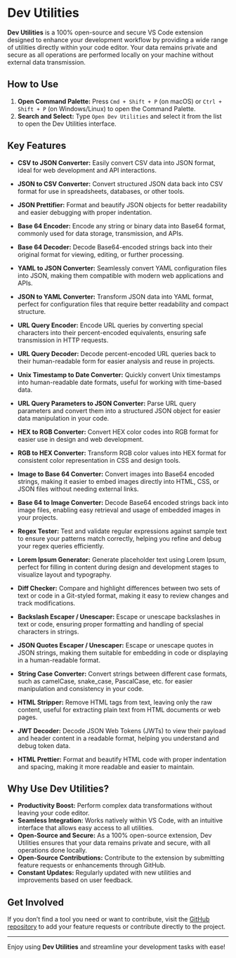 # Dev Utilities

**Dev Utilities** is a 100% open-source and secure VS Code extension designed to enhance your development workflow by providing a wide range of utilities directly within your code editor. Your data remains private and secure as all operations are performed locally on your machine without external data transmission.

## How to Use

1. **Open Command Palette:** Press `Cmd + Shift + P` (on macOS) or `Ctrl + Shift + P` (on Windows/Linux) to open the Command Palette.
2. **Search and Select:** Type `Open Dev Utilities` and select it from the list to open the Dev Utilities interface.

## Key Features

- **CSV to JSON Converter:**
  Easily convert CSV data into JSON format, ideal for web development and API interactions.

- **JSON to CSV Converter:**
  Convert structured JSON data back into CSV format for use in spreadsheets, databases, or other tools.

- **JSON Prettifier:**
  Format and beautify JSON objects for better readability and easier debugging with proper indentation.

- **Base 64 Encoder:**
  Encode any string or binary data into Base64 format, commonly used for data storage, transmission, and APIs.

- **Base 64 Decoder:**
  Decode Base64-encoded strings back into their original format for viewing, editing, or further processing.

- **YAML to JSON Converter:**
  Seamlessly convert YAML configuration files into JSON, making them compatible with modern web applications and APIs.

- **JSON to YAML Converter:**
  Transform JSON data into YAML format, perfect for configuration files that require better readability and compact structure.

- **URL Query Encoder:**
  Encode URL queries by converting special characters into their percent-encoded equivalents, ensuring safe transmission in HTTP requests.

- **URL Query Decoder:**
  Decode percent-encoded URL queries back to their human-readable form for easier analysis and reuse in projects.

- **Unix Timestamp to Date Converter:**
  Quickly convert Unix timestamps into human-readable date formats, useful for working with time-based data.

- **URL Query Parameters to JSON Converter:**
  Parse URL query parameters and convert them into a structured JSON object for easier data manipulation in your code.

- **HEX to RGB Converter:**
  Convert HEX color codes into RGB format for easier use in design and web development.

- **RGB to HEX Converter:**
  Transform RGB color values into HEX format for consistent color representation in CSS and design tools.

- **Image to Base 64 Converter:**
  Convert images into Base64 encoded strings, making it easier to embed images directly into HTML, CSS, or JSON files without needing external links.

- **Base 64 to Image Converter:**
  Decode Base64 encoded strings back into image files, enabling easy retrieval and usage of embedded images in your projects.

- **Regex Tester:**
  Test and validate regular expressions against sample text to ensure your patterns match correctly, helping you refine and debug your regex queries efficiently.

- **Lorem Ipsum Generator:**
  Generate placeholder text using Lorem Ipsum, perfect for filling in content during design and development stages to visualize layout and typography.

- **Diff Checker:**
  Compare and highlight differences between two sets of text or code in a Git-styled format, making it easy to review changes and track modifications.

- **Backslash Escaper / Unescaper:**
  Escape or unescape backslashes in text or code, ensuring proper formatting and handling of special characters in strings.

- **JSON Quotes Escaper / Unescaper:**
  Escape or unescape quotes in JSON strings, making them suitable for embedding in code or displaying in a human-readable format.

- **String Case Converter:**
  Convert strings between different case formats, such as camelCase, snake_case, PascalCase, etc. for easier manipulation and consistency in your code.

- **HTML Stripper:**
  Remove HTML tags from text, leaving only the raw content, useful for extracting plain text from HTML documents or web pages.

- **JWT Decoder:**
  Decode JSON Web Tokens (JWTs) to view their payload and header content in a readable format, helping you understand and debug token data.

- **HTML Prettier:**
  Format and beautify HTML code with proper indentation and spacing, making it more readable and easier to maintain.

## Why Use Dev Utilities?

- **Productivity Boost:** Perform complex data transformations without leaving your code editor.
- **Seamless Integration:** Works natively within VS Code, with an intuitive interface that allows easy access to all utilities.
- **Open-Source and Secure:** As a 100% open-source extension, Dev Utilities ensures that your data remains private and secure, with all operations done locally.
- **Open-Source Contributions:** Contribute to the extension by submitting feature requests or enhancements through GitHub.
- **Constant Updates:** Regularly updated with new utilities and improvements based on user feedback.

## Get Involved

If you don’t find a tool you need or want to contribute, visit the [GitHub repository](https://github.com/CustomAP/dev-utils-vs-code-extension) to add your feature requests or contribute directly to the project.

---

Enjoy using **Dev Utilities** and streamline your development tasks with ease!
